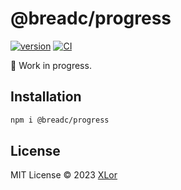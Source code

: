 # @breadc/progress

[![version](https://img.shields.io/npm/v/@breadc/progress?label=@breadc/progress)](https://www.npmjs.com/package/@breadc/progress) [![CI](https://github.com/yjl9903/Breadc/actions/workflows/ci.yml/badge.svg)](https://github.com/yjl9903/Breadc/actions/workflows/ci.yml)

👷 Work in progress.

## Installation

```bash
npm i @breadc/progress
```

## License

MIT License © 2023 [XLor](https://github.com/yjl9903)
